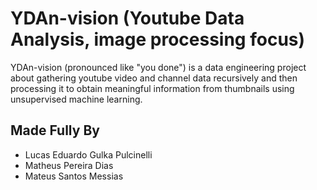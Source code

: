 # YDAn-vision (Youtube Data Analysis, image processing focus)
YDAn-vision (pronounced like "you done") is a data engineering project about gathering youtube video and channel data recursively and then processing it to obtain meaningful information from thumbnails using unsupervised machine learning.

## Made Fully By
- Lucas Eduardo Gulka Pulcinelli
- Matheus Pereira Dias
- Mateus Santos Messias